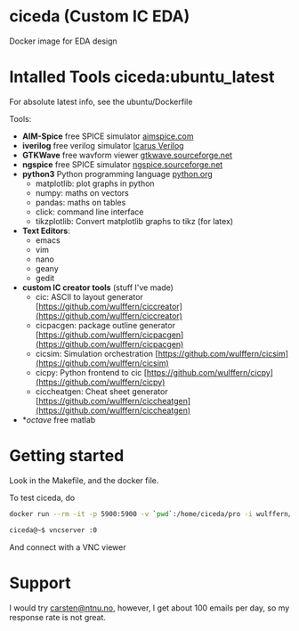 # ciceda (Custom IC EDA)

Docker image for EDA design



# Intalled Tools ciceda:ubuntu_latest

For absolute latest info, see the ubuntu/Dockerfile

Tools:

- **AIM-Spice** free SPICE simulator [aimspice.com](http://aimspice.com)
- **iverilog** free verilog simulator [Icarus Verilog](http://iverilog.icarus.com)
- **GTKWave** free wavform viewer [gtkwave.sourceforge.net](http://gtkwave.sourceforge.net)  
- **ngspice** free SPICE simulator
  [ngspice.sourceforge.net](http://ngspice.sourceforge.net)
- **python3** Python programming language [python.org](http://python.org)
  - matplotlib: plot graphs in python
  - numpy: maths on vectors
  - pandas: maths on tables
  - click: command line interface 
  - tikzplotlib: Convert matplotlib graphs to tikz (for latex)
- **Text Editors**:
  - emacs
  - vim
  - nano
  - geany
  - gedit
- **custom IC creator tools** (stuff I've made)
    - cic: ASCII to layout generator [https://github.com/wulffern/ciccreator](https://github.com/wulffern/ciccreator)
    - cicpacgen: package outline generator
    [https://github.com/wulffern/cicpacgen](https://github.com/wulffern/cicpacgen)
    - cicsim: Simulation orchestration
      [https://github.com/wulffern/cicsim](https://github.com/wulffern/cicsim)
    - cicpy: Python frontend to cic
      [https://github.com/wulffern/cicpy](https://github.com/wulffern/cicpy)
    - ciccheatgen: Cheat sheet generator [https://github.com/wulffern/ciccheatgen](https://github.com/wulffern/ciccheatgen)
- **octave* free matlab
# Getting started

Look in the Makefile, and the docker file. 

To test ciceda, do

``` sh
docker run --rm -it -p 5900:5900 -v `pwd`:/home/ciceda/pro -i wulffern/ciceda:ubuntu_latest bash --login
```

``` sh
ciceda@~$ vncserver :0
```

And connect with a VNC viewer

# Support
I would try carsten@ntnu.no, however, I get about 100 emails per day, so my
response rate is not great. 




